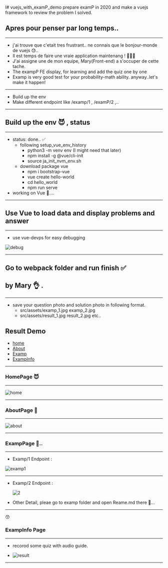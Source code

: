 l# vuejs_with_examP_demo
prepare examP in 2020 and make a vuejs framework to review the problem I solved.

## Apres pour penser par long temps..

---

- j'ai trouve que c'etait tres frustrant.. ne connais que le bonjour-monde de vuejs 😓..
- Il est temps de faire une vraie application maintenang ! 🤸🏻‍♂️
- J'ai assigne une de mon equipe, Mary(Front-end) a s'occuper de cette tache.
- The exampP FE display, for learning and add the quiz one by one
- Examp is very good test for your probability-math ability. anyway..let's make it happen!

---

- Build up the env
- Make different endpoint like /examp/1 , /examP/2 ,..

---

## Build up the env 😈 , status

---

- status: done.. ✅
  - following setup_vue_env_history
    - python3 -m venv env (I might need that later)
    - npm install -g @vue/cli-init
    - source ja_init_nvm_env.sh
  - download package vue
    - npm i bootstrap-vue
    - vue create hello-world
    - cd hello_world
    - npm run serve
- working on Vue 🦜....

---

## Use Vue to load data and display problems and answer

---

- use vue-devps for easy debugging

![debug](img/use_vue_dev_tool.jpg)

---

## Go to webpack folder and run finish ✅

## by Mary 👌 .

---

- save your question photo and solution photo in following format.
  - src/assets/examp_1.jpg examp_2.jpg
  - src/assets/result_1.jpg result_2.jpg etc..

## Result Demo

- [home](#home)
- [About](#about)
- [Examp](#examp)
- [ExampInfo](#exampinfo)

<a name="home"></a>

---

### HomePage 😈

---

![home](img/page_home.jpg)

---

<a name="about"></a>

### AboutPage 📂

---

![about](img/about.jpg)

---

<a name="examp"></a>

### ExampPage 🐸..

---

- Examp/1 Endpoint :

![examp1](img/examp_1.jpg)

---

- Examp/2 Endpoint :

  ![2](img/examp2.jpg)

* Other Detail, pleae go to examp folder and open Reame.md there 🦜...

---

<a name="exampinfo"></a> 😙

### ExampInfo Page

---

- recorod some quiz with audio guide.

- ![result](img/add_voice_feature.jpg)

---
